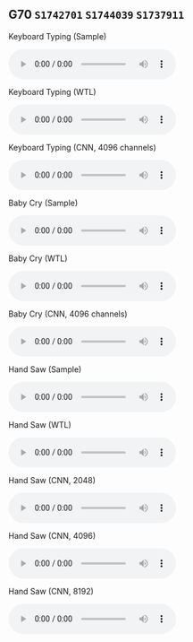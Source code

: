 ## G70 `S1742701` `S1744039` `S1737911`
Keyboard Typing (Sample)

<audio src = "assets/keyboard_Sample.wav" controls preload></audio>

Keyboard Typing (WTL)

<audio src = "assets/keyboard_WTL.wav" controls preload></audio>

Keyboard Typing (CNN, 4096 channels)

<audio src = "assets/keyboard_CNN4096.wav" controls preload></audio>

Baby Cry (Sample)

<audio src = "assets/babycry_Sample.wav" controls preload></audio>

Baby Cry (WTL)

<audio src = "assets/babycry_WTL.wav" controls preload></audio>

Baby Cry (CNN, 4096 channels)

<audio src = "assets/babycry_CNN4096.wav" controls preload></audio>

Hand Saw (Sample)

<audio src = "assets/handsaw_Sample.wav" controls preload></audio>

Hand Saw (WTL)

<audio src = "assets/handsaw_WTL.wav" controls preload></audio>

Hand Saw (CNN, 2048)

<audio src = "assets/handsaw_CNN2048.wav" controls preload></audio>

Hand Saw (CNN, 4096)

<audio src = "assets/handsaw_CNN4096.wav" controls preload></audio>

Hand Saw (CNN, 8192)

<audio src = "assets/handsaw_CNN8192.wav" controls preload></audio>